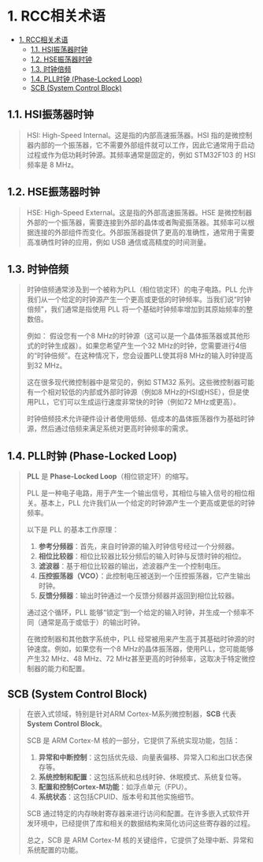 # 1. RCC相关术语

- [1. RCC相关术语](#1-rcc相关术语)
  - [1.1. HSI振荡器时钟](#11-hsi振荡器时钟)
  - [1.2. HSE振荡器时钟](#12-hse振荡器时钟)
  - [1.3. 时钟倍频](#13-时钟倍频)
  - [1.4. PLL时钟 (Phase-Locked Loop)](#14-pll时钟-phase-locked-loop)
  - [SCB (System Control Block)](#scb-system-control-block)

## 1.1. HSI振荡器时钟

> HSI: High-Speed Internal。这是指的内部高速振荡器。HSI 指的是微控制器内部的一个振荡器，它不需要外部组件就可以工作，因此它通常用于启动过程或作为低功耗时钟源。其频率通常是固定的，例如 STM32F103 的 HSI 频率是 8 MHz。

## 1.2. HSE振荡器时钟

> HSE: High-Speed External。这是指的外部高速振荡器。HSE 是微控制器外部的一个振荡器，需要连接到外部的晶体或者陶瓷振荡器。其频率可以根据连接的外部组件而变化。外部振荡器提供了更高的准确性，通常用于需要高准确性时钟的应用，例如 USB 通信或高精度的时间测量。

## 1.3. 时钟倍频

> 时钟倍频通常涉及到一个被称为PLL（相位锁定环）的电子电路。PLL 允许我们从一个给定的时钟源产生一个更高或更低的时钟频率。当我们说“时钟倍频”，我们通常是指使用 PLL 将一个基础时钟频率增加到其原始频率的整数倍。
>
> 例如：
> 假设您有一个8 MHz的时钟源（这可以是一个晶体振荡器或其他形式的时钟生成器）。如果您希望产生一个32 MHz的时钟，您需要进行4倍的“时钟倍频”。在这种情况下，您会设置PLL使其将8 MHz的输入时钟提高到32 MHz。
>
> 这在很多现代微控制器中是常见的，例如 STM32 系列。这些微控制器可能有一个相对较低的内部或外部时钟源（例如8 MHz的HSI或HSE），但是使用PLL，它们可以生成运行速度非常快的时钟（例如72 MHz或更高）。
>
> 时钟倍频技术允许硬件设计者使用低频、低成本的晶体振荡器作为基础时钟源，然后通过倍频来满足系统对更高时钟频率的需求。

## 1.4. PLL时钟 (Phase-Locked Loop)

> **PLL** 是 **Phase-Locked Loop**（相位锁定环）的缩写。
>
> PLL 是一种电子电路，用于产生一个输出信号，其相位与输入信号的相位相关。基本上，PLL 允许我们从一个给定的时钟源产生一个更高或更低的时钟频率。
>
> 以下是 PLL 的基本工作原理：
>
> 1. **参考分频器**：首先，来自时钟源的输入时钟信号经过一个分频器。
> 2. **相位比较器**：相位比较器比较分频后的输入时钟与反馈时钟的相位。
> 3. **滤波器**：基于相位比较器的输出，滤波器产生一个控制电压。
> 4. **压控振荡器（VCO）**：此控制电压被送到一个压控振荡器，它产生输出时钟。
> 5. **反馈分频器**：输出时钟通过一个反馈分频器并返回到相位比较器。
>
> 通过这个循环，PLL 能够“锁定”到一个给定的输入时钟，并生成一个频率不同（通常是高于或低于）的输出时钟。
>
> 在微控制器和其他数字系统中，PLL 经常被用来产生高于其基础时钟源的时钟速度。例如，如果您有一个8 MHz的晶体振荡器，使用PLL，您可能能够产生32 MHz、48 MHz、72 MHz甚至更高的时钟频率，这取决于特定微控制器的能力和配置。

## SCB (System Control Block)

> 在嵌入式领域，特别是针对ARM Cortex-M系列微控制器，**SCB** 代表 **System Control Block**。
>
> SCB 是 ARM Cortex-M 核的一部分，它提供了系统实现功能，包括：
>
> 1. **异常和中断控制**：这包括优先级、向量表偏移、异常入口和出口状态保存等。
> 2. **系统控制和配置**：这包括系统和总线时钟、休眠模式、系统复位等。
> 3. **配置和控制Cortex-M功能**：如浮点单元（FPU）。
> 4. **系统状态**：这包括CPUID、版本号和其他实施细节。
>
> SCB 通过特定的内存映射寄存器来进行访问和配置。在许多嵌入式软件开发环境中，已经提供了库和相关的数据结构来简化访问这些寄存器的过程。
>
> 总之，SCB 是 ARM Cortex-M 核的关键组件，它提供了处理中断、异常和系统配置的功能。
